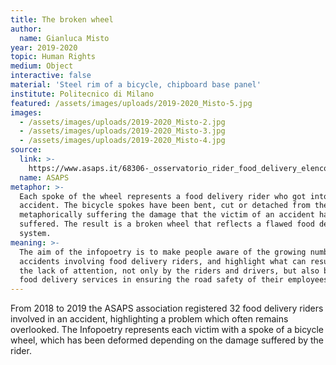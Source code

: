 ```yaml
---
title: The broken wheel
author:
  name: Gianluca Misto
year: 2019-2020
topic: Human Rights
medium: Object
interactive: false
material: 'Steel rim of a bicycle, chipboard base panel'
institute: Politecnico di Milano
featured: /assets/images/uploads/2019-2020_Misto-5.jpg
images:
  - /assets/images/uploads/2019-2020_Misto-2.jpg
  - /assets/images/uploads/2019-2020_Misto-3.jpg
  - /assets/images/uploads/2019-2020_Misto-4.jpg
source:
  link: >-
    https://www.asaps.it/68306-_osservatorio_rider_food_delivery_elenco_%20incidenti__aggiornato_al_25_ottobre_201.html#cookie_ok
  name: ASAPS
metaphor: >-
  Each spoke of the wheel represents a food delivery rider who got into an
  accident. The bicycle spokes have been bent, cut or detached from the rim,
  metaphorically suffering the damage that the victim of an accident has
  suffered. The result is a broken wheel that reflects a flawed food delivery
  system.
meaning: >-
  The aim of the infopoetry is to make people aware of the growing number of
  accidents involving food delivery riders, and highlight what can result from
  the lack of attention, not only by the riders and drivers, but also by the
  food delivery services in ensuring the road safety of their employees.
---
```

From 2018 to 2019 the ASAPS association registered 32 food delivery riders involved in an accident, highlighting a problem which often remains overlooked. The Infopoetry represents each victim with a spoke of a bicycle wheel, which has been deformed depending on the damage suffered by the rider.